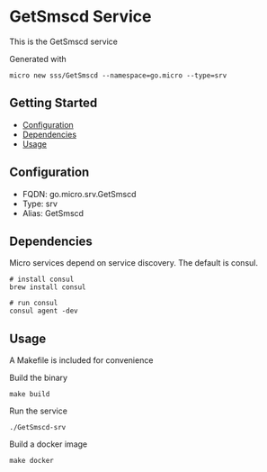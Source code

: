 # GetSmscd Service

This is the GetSmscd service

Generated with

```
micro new sss/GetSmscd --namespace=go.micro --type=srv
```

## Getting Started

- [Configuration](#configuration)
- [Dependencies](#dependencies)
- [Usage](#usage)

## Configuration

- FQDN: go.micro.srv.GetSmscd
- Type: srv
- Alias: GetSmscd

## Dependencies

Micro services depend on service discovery. The default is consul.

```
# install consul
brew install consul

# run consul
consul agent -dev
```

## Usage

A Makefile is included for convenience

Build the binary

```
make build
```

Run the service
```
./GetSmscd-srv
```

Build a docker image
```
make docker
```